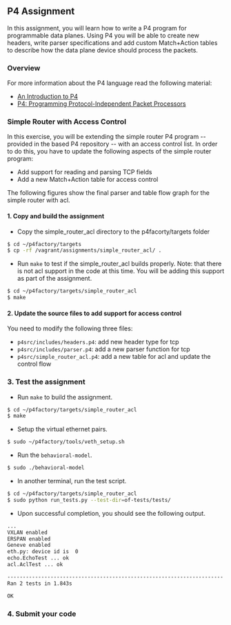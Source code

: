 ## P4 Assignment

In this assignment, you will learn how to write a P4 program for programmable data planes. Using P4 you will be able to 
create new headers, write parser specifications and add custom Match+Action tables to describe how the data plane device 
should process the packets.

### Overview

For more information about the P4 language read the following material:
* [ An Introduction to P4](http://p4.org/wp-content/uploads/2015/03/p4-tutorial-12201423.pdf)
* [P4: Programming Protocol-Independent Packet Processors](http://www.sigcomm.org/sites/default/files/ccr/papers/2014/July/0000000-0000004.pdf)

### Simple Router with Access Control

In this exercise, you will be extending the simple router P4 program -- provided in the based P4 repository -- with an access control list.
In order to do this, you have to update the following aspects of the simple router program:
* Add support for reading and parsing TCP fields
* Add a new Match+Action table for access control

The following figures show the final parser and table flow graph for the simple router with acl.

[]()
[]()

#### 1. Copy and build the assignment

* Copy the simple_router_acl directory to the p4facorty/targets folder

``` bash
$ cd ~/p4factory/targets
$ cp -rf /vagrant/assignments/simple_router_acl/ .
```

* Run `make` to test if the simple_router_acl builds properly. Note: that there is not acl support in the code at this time. You will be adding this support as part of the assignment.

``` bash
$ cd ~/p4factory/targets/simple_router_acl
$ make
```

#### 2. Update the source files to add support for access control

You need to modify the following three files:
* `p4src/includes/headers.p4`: add new header type for tcp
* `p4src/includes/parser.p4`: add a new parser function for tcp
* `p4src/simple_router_acl.p4`: add a new table for acl and update the control flow

### 3. Test the assignment

* Run `make` to build the assignment.

``` bash
$ cd ~/p4factory/targets/simple_router_acl
$ make
```

* Setup the virtual ethernet pairs.

``` bash
$ sudo ~/p4factory/tools/veth_setup.sh
```

* Run the `behavioral-model`.

``` bash
$ sudo ./behavioral-model
```

* In another terminal, run the test script.

``` bash
$ cd ~/p4factory/targets/simple_router_acl
$ sudo python run_tests.py --test-dir=of-tests/tests/
```

* Upon successful completion, you should see the following output.

``` bash
...
VXLAN enabled
ERSPAN enabled
Geneve enabled
eth.py: device id is  0
echo.EchoTest ... ok
acl.AclTest ... ok

----------------------------------------------------------------------
Ran 2 tests in 1.843s

OK
```

### 4. Submit your code

